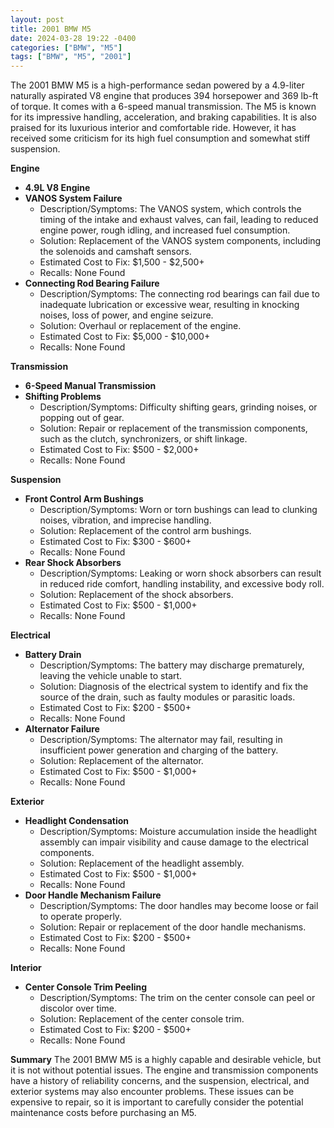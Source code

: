 ```yaml
---
layout: post
title: 2001 BMW M5
date: 2024-03-28 19:22 -0400
categories: ["BMW", "M5"]
tags: ["BMW", "M5", "2001"]
---
```

The 2001 BMW M5 is a high-performance sedan powered by a 4.9-liter naturally aspirated V8 engine that produces 394 horsepower and 369 lb-ft of torque. It comes with a 6-speed manual transmission. The M5 is known for its impressive handling, acceleration, and braking capabilities. It is also praised for its luxurious interior and comfortable ride. However, it has received some criticism for its high fuel consumption and somewhat stiff suspension.

**Engine**
* **4.9L V8 Engine**
* **VANOS System Failure**
    * Description/Symptoms: The VANOS system, which controls the timing of the intake and exhaust valves, can fail, leading to reduced engine power, rough idling, and increased fuel consumption.
    * Solution: Replacement of the VANOS system components, including the solenoids and camshaft sensors.
    * Estimated Cost to Fix: $1,500 - $2,500+
    * Recalls: None Found
* **Connecting Rod Bearing Failure**
    * Description/Symptoms: The connecting rod bearings can fail due to inadequate lubrication or excessive wear, resulting in knocking noises, loss of power, and engine seizure.
    * Solution: Overhaul or replacement of the engine.
    * Estimated Cost to Fix: $5,000 - $10,000+
    * Recalls: None Found

**Transmission**
* **6-Speed Manual Transmission**
* **Shifting Problems**
    * Description/Symptoms: Difficulty shifting gears, grinding noises, or popping out of gear.
    * Solution: Repair or replacement of the transmission components, such as the clutch, synchronizers, or shift linkage.
    * Estimated Cost to Fix: $500 - $2,000+
    * Recalls: None Found

**Suspension**
* **Front Control Arm Bushings**
    * Description/Symptoms: Worn or torn bushings can lead to clunking noises, vibration, and imprecise handling.
    * Solution: Replacement of the control arm bushings.
    * Estimated Cost to Fix: $300 - $600+
    * Recalls: None Found
* **Rear Shock Absorbers**
    * Description/Symptoms: Leaking or worn shock absorbers can result in reduced ride comfort, handling instability, and excessive body roll.
    * Solution: Replacement of the shock absorbers.
    * Estimated Cost to Fix: $500 - $1,000+
    * Recalls: None Found

**Electrical**
* **Battery Drain**
    * Description/Symptoms: The battery may discharge prematurely, leaving the vehicle unable to start.
    * Solution: Diagnosis of the electrical system to identify and fix the source of the drain, such as faulty modules or parasitic loads.
    * Estimated Cost to Fix: $200 - $500+
    * Recalls: None Found
* **Alternator Failure**
    * Description/Symptoms: The alternator may fail, resulting in insufficient power generation and charging of the battery.
    * Solution: Replacement of the alternator.
    * Estimated Cost to Fix: $500 - $1,000+
    * Recalls: None Found

**Exterior**
* **Headlight Condensation**
    * Description/Symptoms: Moisture accumulation inside the headlight assembly can impair visibility and cause damage to the electrical components.
    * Solution: Replacement of the headlight assembly.
    * Estimated Cost to Fix: $500 - $1,000+
    * Recalls: None Found
* **Door Handle Mechanism Failure**
    * Description/Symptoms: The door handles may become loose or fail to operate properly.
    * Solution: Repair or replacement of the door handle mechanisms.
    * Estimated Cost to Fix: $200 - $500+
    * Recalls: None Found

**Interior**
* **Center Console Trim Peeling**
    * Description/Symptoms: The trim on the center console can peel or discolor over time.
    * Solution: Replacement of the center console trim.
    * Estimated Cost to Fix: $200 - $500+
    * Recalls: None Found

**Summary**
The 2001 BMW M5 is a highly capable and desirable vehicle, but it is not without potential issues. The engine and transmission components have a history of reliability concerns, and the suspension, electrical, and exterior systems may also encounter problems. These issues can be expensive to repair, so it is important to carefully consider the potential maintenance costs before purchasing an M5.
